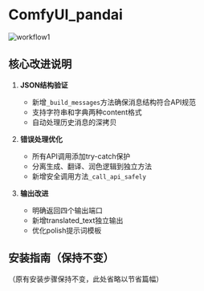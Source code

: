 # ComfyUI_pandai

![workflow1](https://github.com/user-attachments/assets/c501bd3f-c905-41d5-8405-8ae82d9ffe80)

## 核心改进说明

1. **JSON结构验证**  
   - 新增`_build_messages`方法确保消息结构符合API规范
   - 支持字符串和字典两种content格式
   - 自动处理历史消息的深拷贝

2. **错误处理优化**  
   - 所有API调用添加try-catch保护
   - 分离生成、翻译、润色逻辑到独立方法
   - 新增安全调用方法`_call_api_safely`

3. **输出改进**  
   - 明确返回四个输出端口
   - 新增translated_text独立输出
   - 优化polish提示词模板

## 安装指南（保持不变）
（原有安装步骤保持不变，此处省略以节省篇幅）